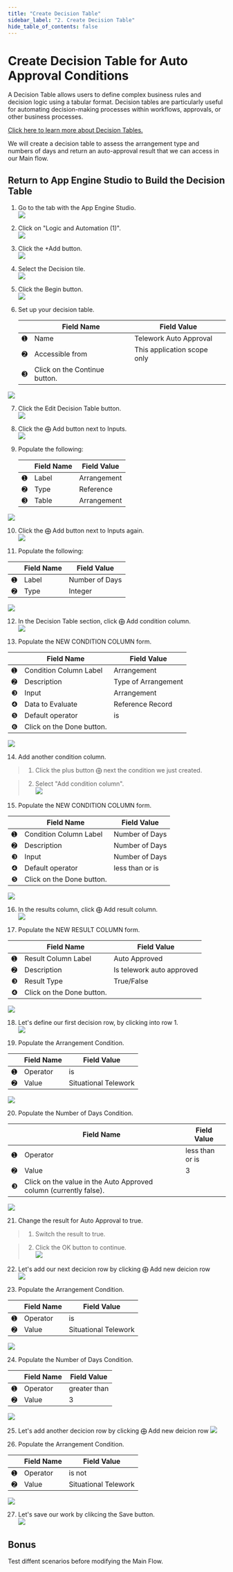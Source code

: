```yaml
---
title: "Create Decision Table" 
sidebar_label: "2. Create Decision Table"
hide_table_of_contents: false
---
```

# Create Decision Table for Auto Approval Conditions

A Decision Table allows users to define complex business rules and decision logic using a tabular format. Decision tables are particularly useful for automating decision-making processes within workflows, approvals, or other business processes.

[Click here to learn more about Decision Tables.](https://docs.servicenow.com/bundle/vancouver-application-development/page/administer/decision-table/concept/decision-designer-overview.html)

We will create a decision table to assess the arrangement type and numbers of days and return an auto-approval result that we can access in our Main flow.

## Return to App Engine Studio to Build the Decision Table

1. Go to the tab with the App Engine Studio.  
![](./images/04-02-01-returntoaes.png)

2. Click on "Logic and Automation (1)".  
![](./images/04-02-02-logicandautomation.png)

3. Click the <span className="button-white-purple-border">+Add</span> button.  
![](./images/04-02-03-addlogicandautomation.png)

4. Select the Decision tile.  
![](./images/04-02-04-selectdecision.png)

5. Click the <span className="button-purple">Begin</span> button.  
![](./images/04-02-05-beginlogicandautomation.png)

6. Set up your decision table.

   | |Field Name                | Field Value
   |-|--------------------------| --------------
   |<span className="large-number">➊</span>|Name | Telework Auto Approval
   |<span className="large-number">➋</span>|Accessible from | This application scope only
   |<span className="large-number">➌</span>|Click on the <span className="button-purple">Continue</span> button.  
![](./images/04-02-06-setupdecisiontable.png)

7. Click the <span className="button-white-grey-border">Edit Decision Table</span> button.  
![](./images/04-02-07-editdecisiontable.png)

8. Click the <span className="text-purple-bold">⨁ Add</span> button next to Inputs.  
![](./images/04-02-08-addinputs.png)

9. Populate the following:

   | |Field Name                | Field Value
   |-|--------------------------| --------------
   |<span className="large-number">➊</span>|Label | Arrangement
   |<span className="large-number">➋</span>|Type | Reference
   |<span className="large-number">➌</span>|Table | Arrangement  
![](./images/04-02-09-populateinputs.png)

10. Click the <span className="text-purple-bold">⨁ Add</span> button next to Inputs again.  
![](./images/04-02-10-addinputs.png)

11. Populate the following:

   | |Field Name                | Field Value
   |-|--------------------------| --------------
   |<span className="large-number">➊</span>|Label | Number of Days
   |<span className="large-number">➋</span>|Type | Integer  
![](./images/04-02-11-populateinputs.png)

12.  In the Decision Table section, click <span className="text-black-bold-lblue">⨁ Add condition column</span>.  
![](./images/04-02-12-addconditioncolumn.png)

13. Populate the NEW CONDITION COLUMN form.

   | |Field Name                | Field Value
   |-|--------------------------| --------------
   |<span className="large-number">➊</span>|Condition Column Label | Arrangement
   |<span className="large-number">➋</span>|Description | Type of Arrangement
   |<span className="large-number">❸</span>|Input | Arrangement
   |<span className="large-number">❹</span>|Data to Evaluate | Reference Record
   |<span className="large-number">❺</span>|Default operator | is
   |<span className="large-number">❻</span>|Click on the <span className="button-purple">Done</span> button.  
![](./images/04-02-13-newconditioncolumnform.png)

14. Add another condition column.

   >1. Click the plus button ⨁ next the condition we just created.

   >2. Select "Add condition column".  
![](./images/04-02-14-addconditioncolumn.png)

15. Populate the NEW CONDITION COLUMN form.

   | |Field Name                | Field Value
   |-|--------------------------| --------------
   |<span className="large-number">➊</span>|Condition Column Label | Number of Days
   |<span className="large-number">➋</span>|Description | Number of Days
   |<span className="large-number">❸</span>|Input | Number of Days
   |<span className="large-number">❹</span>|Default operator | less than or is
   |<span className="large-number">❺</span>|Click on the <span className="button-purple">Done</span> button.  
![](./images/04-02-15-newconditioncolumnform.png)

16. In the results column, click <span className="text-black-bold-lgrey">⨁ Add result column</span>.  
![](./images/04-02-16-addresultcolumn.png)

17. Populate the NEW RESULT COLUMN form.

   | |Field Name                | Field Value
   |-|--------------------------| --------------
   |<span className="large-number">➊</span>|Result Column Label | Auto Approved
   |<span className="large-number">➋</span>|Description | Is telework auto approved
   |<span className="large-number">❸</span>|Result Type | True/False
   |<span className="large-number">❹</span>|Click on the <span className="button-purple">Done</span> button.  
![](./images/04-02-17-newresultcolumnform.png)

18. Let's define our first decision row, by clicking into row 1.  
![](./images/04-02-18-definedecisionrow.png)

19. Populate the Arrangement Condition.

   | |Field Name                | Field Value
   |-|--------------------------| --------------
   |<span className="large-number">➊</span>|Operator | is
   |<span className="large-number">➋</span>|Value | Situational Telework  
![](./images/04-02-19-populatearrangementcondition.png)

20. Populate the Number of Days Condition.

   | |Field Name                | Field Value
   |-|--------------------------| --------------
   |<span className="large-number">➊</span>|Operator | less than or is
   |<span className="large-number">➋</span>|Value | 3
   |<span className="large-number">❸</span>|Click on the value in the Auto Approved column (currently false).  
![](./images/04-02-20-populatnumdayscondition.png)

21. Change the result for Auto Approval to true.

   >1. Switch the result to true.

   >2. Click the <span className="button-white-purple-border">OK</span> button to continue.  
![](./images/04-02-21-populateresult.png)

22. Let's add our next decicion row by clicking <span className="text-purple-bold">⨁ Add new deicion row</span>  
![](./images/04-02-22-addnewdecisionrow.png)

23. Populate the Arrangement Condition.

   | |Field Name                | Field Value
   |-|--------------------------| --------------
   |<span className="large-number">➊</span>|Operator | is
   |<span className="large-number">➋</span>|Value | Situational Telework  
![](./images/04-02-23-populatearrangementcondition.png)

24. Populate the Number of Days Condition.

   | |Field Name                | Field Value
   |-|--------------------------| --------------
   |<span className="large-number">➊</span>|Operator | greater than
   |<span className="large-number">➋</span>|Value | 3  
![](./images/04-02-24-populatenumdayscondition.png)

25. Let's add another decicion row by clicking <span className="text-purple-bold">⨁ Add new deicion row</span> 
![](./images/04-02-25-addnewdecisionrow.png)

26. Populate the Arrangement Condition.

   | |Field Name                | Field Value
   |-|--------------------------| --------------
   |<span className="large-number">➊</span>|Operator | is not
   |<span className="large-number">➋</span>|Value | Situational Telework  
![](./images/04-02-26-populatearrangementcondition.png)

27. Let's save our work by clikcing the <span className="button-purple">Save</span> button.  
![](./images/04-02-27-savedecision.png)

## Bonus

Test diffent scenarios before modifying the Main Flow.





